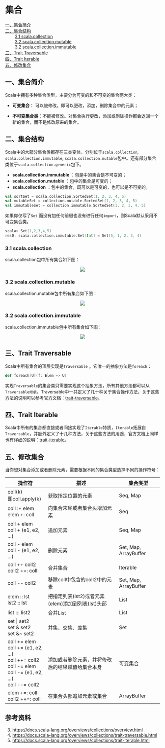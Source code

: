 # 集合

<nav>
<a href="#一集合简介">一、集合简介</a><br/>
<a href="#二集合结构">二、集合结构</a><br/>
&nbsp;&nbsp;&nbsp;&nbsp;&nbsp;&nbsp;&nbsp;&nbsp;<a href="#31-scalacollection">3.1 scala.collection</a><br/>
&nbsp;&nbsp;&nbsp;&nbsp;&nbsp;&nbsp;&nbsp;&nbsp;<a href="#32-scalacollectionmutable">3.2 scala.collection.mutable</a><br/>
&nbsp;&nbsp;&nbsp;&nbsp;&nbsp;&nbsp;&nbsp;&nbsp;<a href="#32-scalacollectionimmutable">3.2 scala.collection.immutable</a><br/>
<a href="#三Trait-Traversable">三、Trait Traversable</a><br/>
<a href="#四Trait-Iterable">四、Trait Iterable</a><br/>
<a href="#五修改集合">五、修改集合</a><br/>
</nav>

## 一、集合简介

Scala中拥有多种集合类型，主要分为可变的和不可变的集合两大类：

+ **可变集合**： 可以被修改。即可以更改，添加，删除集合中的元素；

+ **不可变集合类**：不能被修改。对集合执行更改，添加或删除操作都会返回一个新的集合，而不是修改原来的集合。

## 二、集合结构

Scala中的大部分集合类都存在三类变体，分别位于`scala.collection`, `scala.collection.immutable`, `scala.collection.mutable`包中。还有部分集合类位于`scala.collection.generic`包下。

- **scala.collection.immutable** ：包是中的集合是不可变的；
- **scala.collection.mutable** ：包中的集合是可变的；
- **scala.collection** ：包中的集合，既可以是可变的，也可以是不可变的。

```scala
val sortSet = scala.collection.SortedSet(1, 2, 3, 4, 5)
val mutableSet = collection.mutable.SortedSet(1, 2, 3, 4, 5)
val immutableSet = collection.immutable.SortedSet(1, 2, 3, 4, 5)
```

如果你仅写了`Set` 而没有加任何前缀也没有进行任何`import`，则Scala默认采用不可变集合类。

```scala
scala> Set(1,2,3,4,5)
res0: scala.collection.immutable.Set[Int] = Set(5, 1, 2, 3, 4)
```

### 3.1 scala.collection

scala.collection包中所有集合如下图：

<div align="center"> <img  src="https://github.com/heibaiying/BigData-Notes/blob/master/pictures/scala-collection.png"/> </div>

### 3.2 scala.collection.mutable

scala.collection.mutable包中所有集合如下图：

<div align="center"> <img  src="https://github.com/heibaiying/BigData-Notes/blob/master/pictures/scala-collection-m.png"/> </div>

### 3.2 scala.collection.immutable

scala.collection.immutable包中所有集合如下图：

<div align="center"> <img  src="https://github.com/heibaiying/BigData-Notes/blob/master/pictures/scala-collection-imm.png"/> </div>

## 三、Trait Traversable

Scala中所有集合的顶层实现是`Traversable` 。它唯一的抽象方法是`foreach`：

```scala
def foreach[U](f: Elem => U)
```

实现`Traversable`的集合类只需要实现这个抽象方法，所有其他方法都可以从`Traversable继承`。Traversable中一共定义了几十种关于集合操作方法，关于这些方法的说明可以参考官方文档：[trait-traversable](https://docs.scala-lang.org/overviews/collections/trait-traversable.html)。



## 四、Trait Iterable

Scala中所有的集合都直接或者间接实现了`Iterable`特质，`Iterable`拓展自`Traversable`，并额外定义了十几种方法，关于这些方法的用途，官方文档上同样也有详细的说明：[trait-iterable](https://docs.scala-lang.org/overviews/collections/trait-iterable.html)。



## 五、修改集合

当你想对集合添加或者删除元素，需要根据不同的集合类型选择不同的操作符号：

| 操作符                                                       | 描述                                              | 集合类型              |
| ------------------------------------------------------------ | ------------------------------------------------- | --------------------- |
| coll(k)<br/>即coll.apply(k)                                  | 获取指定位置的元素                                | Seq, Map              |
| coll :+ elem<br/>elem +: coll                                | 向集合末尾或者集合头增加元素                      | Seq                   |
| coll + elem<br/>coll + (e1, e2, ...)                         | 追加元素                                          | Seq, Map              |
| coll - elem<br/>coll - (e1, e2, ...)                         | 删除元素                                          | Set, Map, ArrayBuffer |
| coll ++ coll2<br/>coll2 ++: coll                             | 合并集合                                          | Iterable              |
| coll -- coll2                                                | 移除coll中包含的coll2中的元素                     | Set, Map, ArrayBuffer |
| elem :: lst<br/>lst2 :: lst                                  | 把指定列表(lst2)或者元素(elem)添加到列表(lst)头部 | List                  |
| list ::: list2                                               | 合并List                                          | List                  |
| set \| set2<br/>set & set2<br/>set &~ set2                   | 并集、交集、差集                                  | Set                   |
| coll += elem<br/>coll += (e1, e2, ...)<br/>coll ++= coll2<br/>coll -= elem<br/>coll -= (e1, e2, ...)<br/>coll --= coll2 | 添加或者删除元素，并将修改后的结果赋值给集合本身  | 可变集合              |
| elem +=: coll<br/>coll2 ++=: coll                            | 在集合头部追加元素或集合                          | ArrayBuffer           |



## 参考资料

3. https://docs.scala-lang.org/overviews/collections/overview.html
4. https://docs.scala-lang.org/overviews/collections/trait-traversable.html
5. https://docs.scala-lang.org/overviews/collections/trait-iterable.html